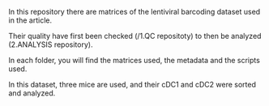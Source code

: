 In this repository there are matrices of the lentiviral barcoding dataset used in the article. 

Their quality have first been checked (/1.QC repositoty) to then be analyzed (2.ANALYSIS repository).

In each folder, you will find the matrices used, the metadata and the scripts used. 

In this dataset, three mice are used, and their cDC1 and cDC2 were sorted and analyzed.
